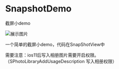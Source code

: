 # SnapshotDemo
截屏小demo

![展示图片](https://github.com/diankuanghuolong/SnapshotDemo/blob/master/SnapshotDemo/showImgs/海-天才.gif)

一个简单的截屏小demo，代码在SnapShotView中

需要注意：ios11后写入相册图片需要开启权限。（SPhotoLibraryAddUsageDescription  写入相册权限）
                                    
